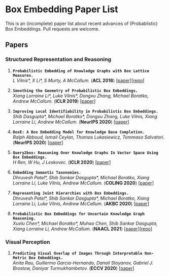 # Box Embedding Paper List
This is an (incomplete) paper list about recent advances of (Probablistic) Box Embeddings. Pull requests are welcome.


## Papers

### Structured Representation and Reasoning
1. **``Probabilistic Embedding of Knowledge Graphs with Box Lattice Measures.``**  
*L Vilnis\*, X Li\*, S Murty, A McCallum.* (**ACL 2018**) \[[paper](https://www.aclweb.org/anthology/P18-1025.pdf)\]\[[repo](https://github.com/Lorraine333/box_embeddings)\]  

1. **``Smoothing the Geometry of Probabilistic Box Embeddings.``**  
*Xiang Lorraine Li\*, Luke Vilnis\*, Dongxu Zhang, Michael Boratko, Andrew McCallum.* (**ICLR 2019**) \[[paper](https://openreview.net/attachment?id=H1xSNiRcF7&name=pdf)\]  

1. **``Improving Local Identifiability in Probabilistic Box Embeddings.``**  
*Shib Dasgupta\*, Michael Boratko\*, Dongxu Zhang, Luke Vilnis, Xiang Lorraine Li, Andrew McCallum.* (**NeurIPS 2020**) \[[paper](https://proceedings.neurips.cc/paper/2020/file/6dbbe6abe5f14af882ff977fc3f35501-Paper.pdf)\]  

1. **``BoxE: A Box Embedding Model for Knowledge Base Completion.``**  
*Ralph Abboud, Ismail Ceylan, Thomas Lukasiewicz, Tommaso Salvatori.* (**NeurIPS 2020**) \[[paper](https://proceedings.neurips.cc/paper/2020/file/6dbbe6abe5f14af882ff977fc3f35501-Paper.pdf)\]  

1. **``Query2box: Reasoning Over Knowledge Graphs In Vector Space Using Box Embeddings.``**  
*H Ren, W Hu, J Leskovec.* (**ICLR 2020**) \[[paper](https://openreview.net/pdf/fe83d2016118d370eb96ed4781cda179f98f8b64.pdf)\]  

1. **``Embedding Semantic Taxonomies.``**  
*Dhruvesh Patel\*, Shib Sankar Dasgupta\*, Michael Boratko, Xiang Lorraine Li, Luke Vilnis, Andrew McCallum.* (**COLING 2020**) \[[paper](https://www.aclweb.org/anthology/2020.coling-main.110/)\]  

1. **``Representing Joint Hierarchies with Box Embeddings.``**  
*Dhruvesh Patel\*, Shib Sankar Dasgupta\*, Michael Boratko, Xiang Lorraine Li, Luke Vilnis, Andrew McCallum.* (**AKBC 2020**) \[[paper](https://openreview.net/pdf?id=J246NSqR_l)\]  

1. **``Probabilistic Box Embeddings for Uncertain Knowledge Graph Reasoning.``**  
*Xuelu Chen\*, Michael Boratko\*, Muhao Chen, Shib Sankar Dasgupta, Xiang Lorraine Li, Andrew McCallum.* (**NAACL 2021**) \[[paper](https://arxiv.org/pdf/2104.04597.pdf)\]\[[repo](https://github.com/stasl0217/beurre)\]  


### Visual Perception
1. **``Predicting Visual Overlap of Images Through Interpretable Non-Metric Box Embeddings.``**  
*Anita Rau, Guillermo Garcia-Hernando, Danail Stoyanov, Gabriel J. Brostow, Daniyar Turmukhambetov.* (**ECCV 2020**) \[[paper](https://arxiv.org/abs/2008.05785)\]  
